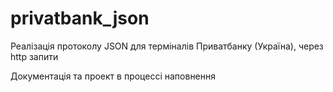 # privatbank_json
Реалізація протоколу JSON для терміналів Приватбанку (Україна), через http запити

Документація та проект в процессі наповнення
